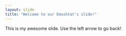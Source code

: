 ```yaml
---
layout: slide
title: "Welcome to our Emushtat's slide!"
---
```

This is my awesome slide.
Use the left arrow to go back!
